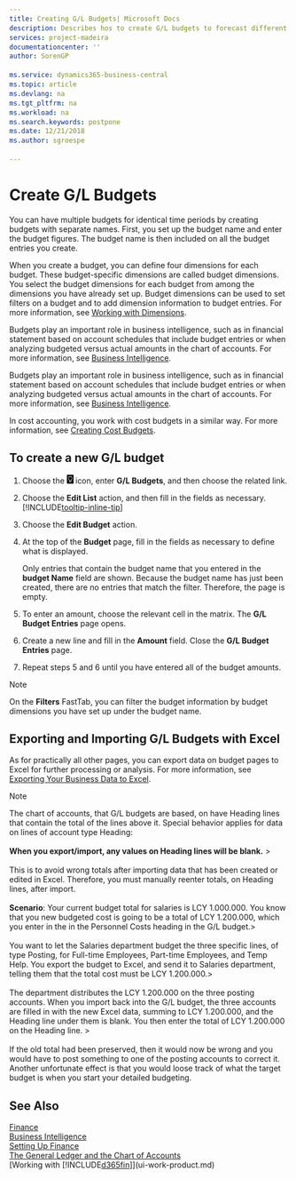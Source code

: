 ```yaml
---
title: Creating G/L Budgets| Microsoft Docs
description: Describes hos to create G/L budgets to forecast different financial activities and assign dimensions for business intelligence purposes.
services: project-madeira
documentationcenter: ''
author: SorenGP

ms.service: dynamics365-business-central
ms.topic: article
ms.devlang: na
ms.tgt_pltfrm: na
ms.workload: na
ms.search.keywords: postpone
ms.date: 12/21/2018
ms.author: sgroespe

---
```

# Create G/L Budgets
You can have multiple budgets for identical time periods by creating budgets with separate names. First, you set up the budget name and enter the budget figures. The budget name is then included on all the budget entries you create.  

 When you create a budget, you can define four dimensions for each budget. These budget-specific dimensions are called budget dimensions. You select the budget dimensions for each budget from among the dimensions you have already set up. Budget dimensions can be used to set filters on a budget and to add dimension information to budget entries. For more information, see [Working with Dimensions](finance-dimensions.md).

 Budgets play an important role in business intelligence, such as in financial statement based on account schedules that include budget entries or when analyzing budgeted versus actual amounts in the chart of accounts. For more information, see [Business Intelligence](bi.md).

 Budgets play an important role in business intelligence, such as in financial statement based on account schedules that include budget entries or when analyzing budgeted versus actual amounts in the chart of accounts. For more information, see [Business Intelligence](bi.md).

In cost accounting, you work with cost budgets in a similar way. For more information, see [Creating Cost Budgets](finance-create-cost-budgets.md).    

## To create a new G/L budget  
1. Choose the ![Lightbulb that opens the Tell Me feature](media/ui-search/search_small.png "Tell me what you want to do") icon, enter **G/L Budgets**, and then choose the related link.  
2. Choose the **Edit List** action, and then fill in the fields as necessary. [!INCLUDE[tooltip-inline-tip](includes/tooltip-inline-tip_md.md)]  
3. Choose the **Edit Budget** action.
4. At the top of the **Budget** page, fill in the fields as necessary to define what is displayed.  

    Only entries that contain the budget name that you entered in the **budget Name** field are shown. Because the budget name has just been created, there are no entries that match the filter. Therefore, the page is empty.  
5. To enter an amount, choose the relevant cell in the matrix. The **G/L Budget Entries** page opens.  
6. Create a new line and fill in the **Amount** field. Close the **G/L Budget Entries** page.  
7. Repeat steps 5 and 6 until you have entered all of the budget amounts.  

> [!NOTE]  
>  On the **Filters** FastTab, you can filter the budget information by budget dimensions you have set up under the budget name.

## Exporting and Importing G/L Budgets with Excel
As for practically all other pages, you can export data on budget pages to Excel for further processing or analysis. For more information, see [Exporting Your Business Data to Excel](about-export-data.md).

> [!NOTE]
> The chart of accounts, that G/L budgets are based, on have Heading lines that contain the total of the lines above it. Special behavior applies for data on lines of account type Heading: <br /><br /> **When you export/import, any values on Heading lines will be blank.** ><br /><br /> This is to avoid wrong totals after importing data that has been created or edited in Excel. Therefore, you must manually reenter totals, on Heading lines, after import.<br /><br /> **Scenario**: Your current budget total for salaries is LCY 1.000.000. You know that you new budgeted cost is going to be a total of LCY 1.200.000, which you enter in the in the Personnel Costs heading in the G/L budget.><br /><br /> You want to let the Salaries department budget the three specific lines, of type Posting, for Full-time Employees, Part-time Employees, and Temp Help. You export the budget to Excel, and send it to Salaries department, telling them that the total cost must be LCY 1.200.000.><br /><br /> The department distributes the LCY 1.200.000 on the three posting accounts. When you import back into the G/L budget, the three accounts are filled in with the new Excel data, summing to LCY 1.200.000, and the Heading line under them is blank. You then enter the total of LCY 1.200.000 on the Heading line. ><br /><br /> If the old total had been preserved, then it would now be wrong and you would have to post something to one of the posting accounts to correct it. Another unfortunate effect is that you would loose track of what the target budget is when you start your detailed budgeting.     

## See Also
[Finance](finance.md)  
[Business Intelligence](bi.md)  
[Setting Up Finance](finance-setup-finance.md)  
[The General Ledger and the Chart of Accounts](finance-general-ledger.md)  
[Working with [!INCLUDE[d365fin](includes/d365fin_md.md)]](ui-work-product.md)  
